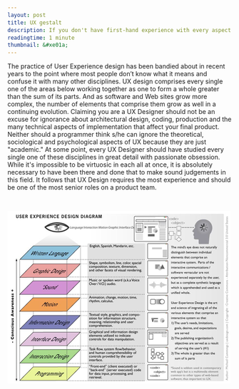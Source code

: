 ```yaml
---
layout: post
title: UX gestalt
description: If you don't have first-hand experience with every aspect of UX, you shouldn't claim that you specialize in it.
readingtime: 1 minute
thumbnail: &#xe01a;
---
```


The practice of User Experience design has been bandied about in recent years to the point where most people don’t know what it means and confuse it with many other disciplines. UX design comprises every single one of the areas below working together as one to form a whole greater than the sum of its parts. And as software and Web sites grow more complex, the number of elements that comprise them grow as well in a continuing evolution. Claiming you are a UX Designer should not be an excuse for ignorance about architectural design, coding, production and the many technical aspects of implementation that affect your final product. Neither should a programmer think s/he can ignore the theoretical, sociological and psychological aspects of UX because they are just "academic." At some point, every UX Designer should have studied every single one of these disciplines in great detail with passionate obsession. While it's impossible to be virtuosic in each all at once, it is absolutely necessary to have been there and done that to make sound judgements in this field. It follows that UX Design requires the most experience and should be one of the most senior roles on a product team.

<br />

![User Experience Gestalt](/assets/images/blog/ux-gestalt.png "")



